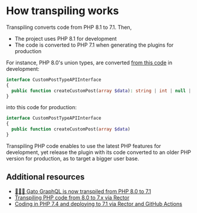 # How transpiling works

Transpiling converts code from PHP 8.1 to 7.1. Then,

- The project uses PHP 8.1 for development
- The code is converted to PHP 7.1 when generating the plugins for production

For instance, PHP 8.0's union types, are converted [from this code](https://github.com/GatoGraphQL/PoP/blob/b9d379dc34195701e3afac2be4c132da6728ab75/layers/Schema/packages/custompost-mutations/src/TypeAPIs/CustomPostTypeAPIInterface.php#L18) in development:

```php
interface CustomPostTypeAPIInterface
{
  public function createCustomPost(array $data): string | int | null | Error;
}
```

into this code for production:

```php
interface CustomPostTypeAPIInterface
{
  public function createCustomPost(array $data)
}
```

Transpiling PHP code enables to use the latest PHP features for development, yet release the plugin with its code converted to an older PHP version for production, as to target a bigger user base.

## Additional resources

- [🦸🏿‍♂️ Gato GraphQL is now transpiled from PHP 8.0 to 7.1](https://gatographql.com/blog/the-plugin-is-now-transpiled-from-php-80-to-71/)
- [Transpiling PHP code from 8.0 to 7.x via Rector](https://blog.logrocket.com/transpiling-php-code-from-8-0-to-7-x-via-rector/)
- [Coding in PHP 7.4 and deploying to 7.1 via Rector and GitHub Actions](https://blog.logrocket.com/coding-in-php-7-4-and-deploying-to-7-1-via-rector-and-github-actions/)
